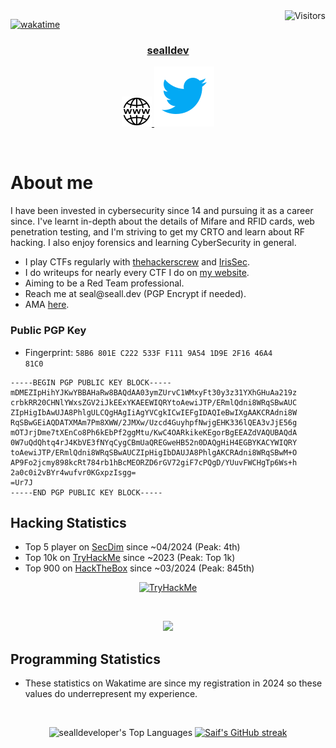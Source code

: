 <a href="https://komarev.com/ghpvc/?username=sealldeveloper">
  <img align="right" src="https://komarev.com/ghpvc/?username=sealldeveloper&label=Visitors&color=0e75b6&style=flat" alt="Visitors" />
</a>


[![wakatime](https://wakatime.com/badge/user/018eac80-b50a-4086-8507-760158818648.svg)](https://wakatime.com/@018eac80-b50a-4086-8507-760158818648)

<!-- Intro  -->
<h3 align="center">
  <b><a target="_blank" href="https://seall.dev">sealldev</a></b>
</h3>


<p align="center">
 <a href="https://seall.dev" target="blank">
  <img src="./assets/website.png" alt="seall.dev" />
 </a>
 <a href="https://twitter.com/sealldev" target="_blank">
  <img src="./assets/twitter.svg" />
 </a>
</p>
<br />

<!-- About Section -->
 # About me
 
I have been invested in cybersecurity since 14 and pursuing it as a career since. I've learnt in-depth about the details of Mifare and RFID cards, web penetration testing, and I'm striving to get my CRTO and learn about RF hacking. I also enjoy forensics and learning CyberSecurity in general.

- I play CTFs regularly with [thehackerscrew](https://www.thehackerscrew.team/) and [IrisSec](https://irissec.xyz/).
- I do writeups for nearly every CTF I do on [my website](https://seall.dev).
- Aiming to be a Red Team professional.
- Reach me at <span>se<span>al&#x40;sea<span>ll&period;<span>&#100;&#101;</span>&#118;</span> (PGP Encrypt if needed).
- AMA [here](https://github.com/sealldeveloper/sealldeveloper/issues).

### Public PGP Key
- Fingerprint: <code>58B6 801E C222 533F F111  9A54 1D9E 2F16 46A4 81C0</code>
````
-----BEGIN PGP PUBLIC KEY BLOCK-----
mDMEZIpHihYJKwYBBAHaRw8BAQdAA03ymZUrvC1WMxyFt30y3z31YXhGHuAa219z
crbkRR20CHNlYWxsZGV2iJkEExYKAEEWIQRYtoAewiJTP/ERmlQdni8WRqSBwAUC
ZIpHigIbAwUJA8PhlgULCQgHAgIiAgYVCgkICwIEFgIDAQIeBwIXgAAKCRAdni8W
RqSBwGEiAQDATXMAm7Pm8XWW/2JMXw/Uzcd4GuyhpfNwjgEHK336lQEA3vJjE56g
mOTJrjDme7tXEnCo8Ph6kEbPf2ggMtu/KwC4OARkikeKEgorBgEEAZdVAQUBAQdA
0W7uQdQhtq4rJ4KbVE3fNYqCygCBmUaQREGweHB52n0DAQgHiH4EGBYKACYWIQRY
toAewiJTP/ERmlQdni8WRqSBwAUCZIpHigIbDAUJA8PhlgAKCRAdni8WRqSBwM+O
AP9Fo2jcmy898kcRt784rb1hBcMEORZD6rGV72giF7cPQgD/YUuvFWCHgTp6Ws+h
2a0c0i2vBYr4wufvr0KGxpzIsgg=
=Ur7J
-----END PGP PUBLIC KEY BLOCK-----       
````    

## Hacking Statistics

- Top 5 player on [SecDim](https://id.secdim.com/sealldeveloper) since ~04/2024 (Peak: 4th)
- Top 10k on [TryHackMe](https://tryhackme.com/p/SSSEAL) since ~2023 (Peak: Top 1k)
- Top 900 on [HackTheBox](https://app.hackthebox.com/users/514384) since ~03/2024 (Peak: 845th)
<p align="center">
  <a href="https://tryhackme.com/p/SSSEAL" target="_blank" rel="noreferrer noopener">
    <img src="https://tryhackme-badges.s3.amazonaws.com/SSSEAL.png" alt="TryHackMe">
  </a>
</p>
﻿<p align="center">
    <img src="https://www.hackthebox.com/badge/image/514384"/>
 </p >

## Programming Statistics
- These statistics on Wakatime are since my registration in 2024 so these values do underrepresent my experience.
<br>
<p align="center">
  <img alt="sealldeveloper's Top Languages" width="80%" src="https://github-readme-stats.vercel.app/api/wakatime?username=sealldeveloper&custom_title=wakatime%20language%20stats&theme=radical&border=7F3FBF&background=0D1117" width="80%"/>
  <a href="https://github.com/sealldeveloper" target="_blank" rel="noreferrer noopener">
    <img src="https://github-readme-streak-stats.herokuapp.com/?user=sealldeveloper&theme=radical&border=7F3FBF&background=0D1117" alt="Saif's GitHub streak"/>
  </a>
</p>

